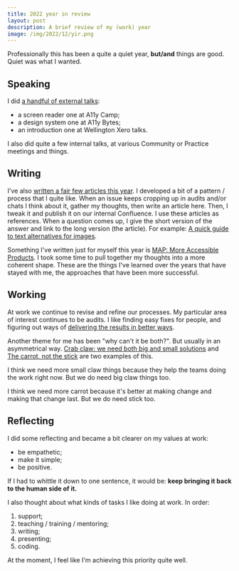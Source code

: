 ```yaml
---
title: 2022 year in review
layout: post
description: A brief review of my (work) year
image: /img/2022/12/yir.png
---
```


Professionally this has been a quite a quiet year, **but/and** things are good. Quiet was what I wanted.

## Speaking

I did [a handful of external talks](/community/#workshops-and-talks-2022):

- a screen reader one at A11y Camp;
- a design system one at A11y Bytes;
- an introduction one at Wellington Xero talks.

I also did quite a few internal talks, at various Community or Practice meetings and things.

## Writing

I've also [written a fair few articles this year](/archive/). I developed a bit of a pattern / process that I quite like. When an issue keeps cropping up in audits and/or chats I think about it, gather my thoughts, then write an article here. Then, I tweak it and publish it on our internal Confluence. I use these articles as references. When a question comes up, I give the short version of the answer and link to the long version (the article). For example: [A quick guide to text alternatives for images](/2022/04/25/a-quick-guide-to-text-alternatives-for-images/).

Something I've written just for myself this year is [MAP: More Accessible Products](/more-accessible-products/). I took some time to pull together my thoughts into a more coherent shape. These are the things I've learned over the years that have stayed with me, the approaches that have been more successful.

## Working

At work we continue to revise and refine our processes. My particular area of interest continues to be audits. I like finding easy fixes for people, and figuring out ways of [delivering the results in better ways](/2022/04/09/delivering-the-results-of-an-accessibility-audit/).

Another theme for me has been "why can't it be both?". But usually in an asymmetrical way. [Crab claw: we need both big and small solutions](/2022/09/21/crab-claw/) and [The carrot, not the stick](/2022/09/28/the-carrot-not-the-stick/) are two examples of this.

I think we need more small claw things because they help the teams doing the work right now. But we do need big claw things too.

I think we need more carrot because it's better at making change and making that change last. But we do need stick too.

## Reflecting

I did some reflecting and became a bit clearer on my values at work:

- be empathetic;
- make it simple;
- be positive.

If I had to whittle it down to one sentence, it would be: **keep bringing it back to the human side of it.**

I also thought about what kinds of tasks I like doing at work. In order:

1. support;
2. teaching / training / mentoring;
3. writing;
4. presenting;
5. coding.

At the moment, I feel like I'm achieving this priority quite well.